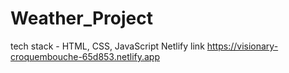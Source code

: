 # Weather_Project
tech stack - HTML, CSS, JavaScript
Netlify link https://visionary-croquembouche-65d853.netlify.app

